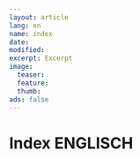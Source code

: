 ```yaml
---
layout: article
lang: en
name: index
date: 
modified:
excerpt: Excerpt
image:
  teaser:
  feature: 
  thumb:
ads: false
---
```


<h1>Index ENGLISCH</h1>

<!--
<h1>{{ site.data.translations.[page.lang].story.title }}</h1>

<h1>Geschichten in Deutsch</h1>
<div class="tiles">
{% for chapter in site.chapters | where:"lang", page.lang  %}
  <li>
    <img src="{{ chapter.thumbnail-path }}" alt="{{ chapter.title }}"/>
    <a href="{{ chapter.url }}">{{ chapter.title }}</a>
    <p>{{ chapter.short-description }}</p>
  </li>
{% endfor %}
</div>

<div class="tiles">
  {% for post in site.posts %}
    {% include post-grid.html %}
  {% endfor %}
</div>

<h1>Nur Posts in Deutsch Unsortiert</h1>
<div class="tiles">
{% assign posts=site.posts | where:"lang", page.lang %}


<div class="tiles">
{% for chapter in site.chapters %}
  <li>
    <img src="{{ chapter.thumbnail-path }}" alt="{{ chapter.title }}"/>
    <a href="{{ chapter.url }}">{{ chapter.title }}</a>
    <p>{{ chapter.short-description }}</p>
  </li>
{% endfor %}
</div>
-->
